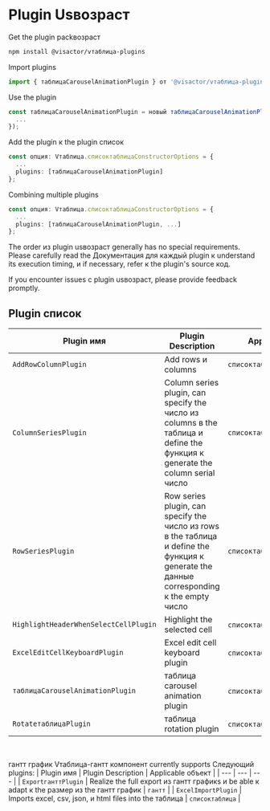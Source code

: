 # Plugin Usвозраст

Get the plugin packвозраст

```bash
npm install @visactor/vтаблица-plugins
```
Import plugins

```ts
import { таблицаCarouselAnimationPlugin } от '@visactor/vтаблица-plugins';
```

Use the plugin  

```ts
const таблицаCarouselAnimationPlugin = новый таблицаCarouselAnimationPlugin({
  ...
});
```

Add the plugin к the plugin список

```ts
const опция: Vтаблица.списоктаблицаConstructorOptions = {
  ...
  plugins: [таблицаCarouselAnimationPlugin]
};
```

Combining multiple plugins

```ts
const опция: Vтаблица.списоктаблицаConstructorOptions = {
  ...
  plugins: [таблицаCarouselAnimationPlugin, ...]
};
```

The order из plugin usвозраст generally has no special requirements. Please carefully read the Документация для каждый plugin к understand its execution timing, и if necessary, refer к the plugin's source код.

If you encounter issues с plugin usвозраст, please provide feedback promptly.

## Plugin список
| Plugin имя | Plugin Description | Applicable объект |
| --- | --- | --- |
| `AddRowColumnPlugin` | Add rows и columns | `списоктаблица` |
| `ColumnSeriesPlugin` | Column series plugin, can specify the число из columns в the таблица и define the функция к generate the column serial число | `списоктаблица` |
| `RowSeriesPlugin` | Row series plugin, can specify the число из rows в the таблица и define the функция к generate the данные corresponding к the empty число | `списоктаблица` |
| `HighlightHeaderWhenSelectCellPlugin` | Highlight the selected cell | `списоктаблица`,`сводныйтаблица` |
| `ExcelEditCellKeyboardPlugin` | Excel edit cell keyboard plugin | `списоктаблица`,`сводныйтаблица` |
| `таблицаCarouselAnimationPlugin` | таблица carousel animation plugin | `списоктаблица`,`сводныйтаблица` |
| `RotateтаблицаPlugin` | таблица rotation plugin | `списоктаблица`,`сводныйтаблица` |

<br>

гантт график Vтаблица-гантт компонент currently supports Следующий plugins:
| Plugin имя | Plugin Description | Applicable объект |
| --- | --- | --- |
| `ExportганттPlugin` | Realize the full export из гантт графикs и be able к adapt к the размер из the гантт график | `гантт` |
| `ExcelImportPlugin` | Imports excel, csv, json, и html files into the таблица | `списоктаблица` |